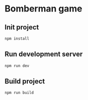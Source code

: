 # Bomberman game

## Init project
```bash
npm install
```

## Run development server
```bash
npm run dev
```

## Build project
```bash
npm run build
```

